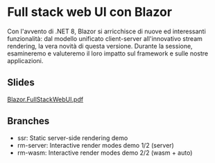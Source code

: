 # Full stack web UI con Blazor
Con l'avvento di .NET 8, Blazor si arricchisce di nuove ed interessanti funzionalità: dal modello unificato client-server all'innovativo stream rendering, la vera novità di questa versione.
Durante la sessione, esamineremo e valuteremo il loro impatto sul framework e sulle nostre applicazioni.

## Slides
[Blazor.FullStackWebUI.pdf](Blazor.FullStackWebUI.pdf)

## Branches
- ssr: Static server-side rendering demo
- rm-server: Interactive render modes demo 1/2 (server)
- rm-wasm: Interactive render modes demo 2/2 (wasm + auto)
